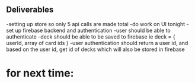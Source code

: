 ## Deliverables

-setting up store so only 5 api calls are made total
-do work on UI tonight
-set up firebase backend and authentication
-user should be able to authenticate
-deck should be able to be saved to firebase
ie deck = {
  userId,
  array of card ids
}
-user authentication should return a user id, and based on the user id, get id of decks which will also be stored in firebase

# for next time:
